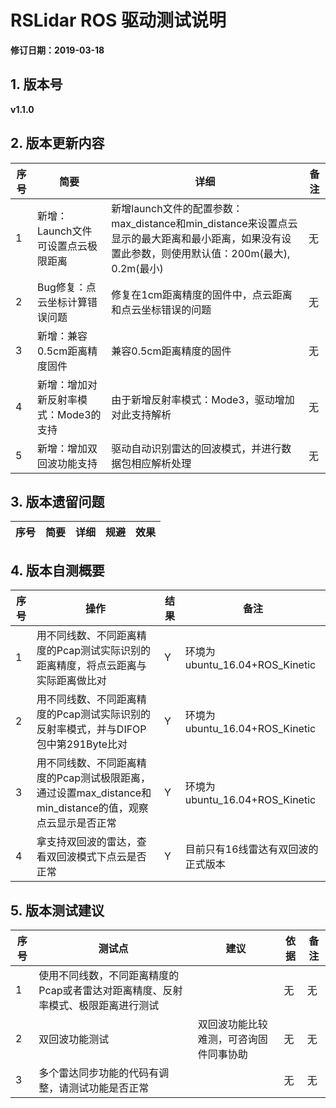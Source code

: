 # RSLidar ROS 驱动测试说明

**修订日期：2019-03-18**


## 1. 版本号
**v1.1.0** 


## 2. 版本更新内容
| 序号  | 简要                                                 | 详细                    | 备注 |
| ---- | ---------------------------------------------------- | ----------------------- | ---- |
| 1    | 新增：Launch文件可设置点云极限距离|  新增launch文件的配置参数：max_distance和min_distance来设置点云显示的最大距离和最小距离，如果没有设置此参数，则使用默认值：200m(最大), 0.2m(最小) | 无   |
| 2    | Bug修复：点云坐标计算错误问题|   修复在1cm距离精度的固件中，点云距离和点云坐标错误的问题 |  无 |
| 3    | 新增：兼容0.5cm距离精度固件 | 兼容0.5cm距离精度的固件|  无  |
| 4    | 新增：增加对新反射率模式：Mode3的支持|由于新增反射率模式：Mode3，驱动增加对此支持解析|  无  |
| 5    | 新增：增加双回波功能支持|驱动自动识别雷达的回波模式，并进行数据包相应解析处理|无|

## 3. 版本遗留问题
| 序号 | 简要           | 详细                           | 规避                              | 效果                             |
| ---- | -------------- | ------------------------------ | --------------------------------- | -------------------------------- |


## 4. 版本自测概要

|序号 | 操作    | 结果 | 备注                           |
|----|--------|----|------------------------------|
| 1    | 用不同线数、不同距离精度的Pcap测试实际识别的距离精度，将点云距离与实际距离做比对 |  Y    | 环境为ubuntu_16.04+ROS_Kinetic |
| 2    | 用不同线数、不同距离精度的Pcap测试实际识别的反射率模式，并与DIFOP包中第291Byte比对|Y |  环境为ubuntu_16.04+ROS_Kinetic    |
| 3    | 用不同线数、不同距离精度的Pcap测试极限距离，通过设置max_distance和min_distance的值，观察点云显示是否正常|Y | 环境为ubuntu_16.04+ROS_Kinetic   |
| 4    | 拿支持双回波的雷达，查看双回波模式下点云是否正常 | Y |目前只有16线雷达有双回波的正式版本|

## 5. 版本测试建议
| 序号 | 测试点         | 建议                   | 依据                                                         | 备注 |
| ---- | -------------- | ---------------------------------------------- | ------------------------------------------------------------ | ---- |
| 1    | 使用不同线数，不同距离精度的Pcap或者雷达对距离精度、反射率模式、极限距离进行测试 |  | 无   |无|
| 2    | 双回波功能测试|双回波功能比较难测，可咨询固件同事协助 | 无 | 无|
| 3    | 多个雷达同步功能的代码有调整，请测试功能是否正常 || 无 | 无|

